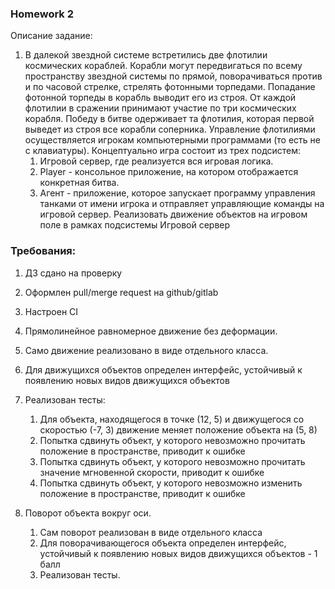 ### Homework 2
Описание задание:
1. В далекой звездной системе встретились две флотилии космических кораблей. Корабли могут передвигаться по всему пространству звездной системы по прямой, поворачиваться против и по часовой стрелке, стрелять фотонными торпедами. Попадание фотонной торпеды в корабль выводит его из строя.
   От каждой флотилии в сражении принимают участие по три космических корабля.
   Победу в битве одерживает та флотилия, которая первой выведет из строя все корабли соперника.
   Управление флотилиями осуществляется игрокам компьютерными программами (то есть не с клавиатуры).
   Концептуально игра состоит из трех подсистем:
   1. Игровой сервер, где реализуется вся игровая логика.
   2. Player - консольное приложение, на котором отображается конкретная битва.
   3. Агент - приложение, которое запускает программу управления танками от имени игрока и отправляет управляющие команды на игровой сервер.
   Реализовать движение объектов на игровом поле в рамках подсистемы Игровой сервер

### Требования:
1. ДЗ сдано на проверку
2. Оформлен pull/merge request на github/gitlab
3. Настроен CI
4. Прямолинейное равномерное движение без деформации.
5. Само движение реализовано в виде отдельного класса.
6. Для движущихся объектов определен интерфейс, устойчивый к появлению новых видов движущихся объектов
7. Реализован тесты:
   1. Для объекта, находящегося в точке (12, 5) и движущегося со скоростью (-7, 3) движение меняет положение объекта на (5, 8)
   2. Попытка сдвинуть объект, у которого невозможно прочитать положение в пространстве, приводит к ошибке
   3. Попытка сдвинуть объект, у которого невозможно прочитать значение мгновенной скорости, приводит к ошибке
   4. Попытка сдвинуть объект, у которого невозможно изменить положение в пространстве, приводит к ошибке

8. Поворот объекта вокруг оси.
   1. Сам поворот реализован в виде отдельного класса
   2. Для поворачивающегося объекта определен интерфейс, устойчивый к появлению новых видов движущихся объектов - 1 балл
   3. Реализован тесты.
